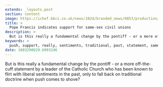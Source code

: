 ```yaml
--- 
extends: _layouts.post 
section: content 
image: https://ichef.bbci.co.uk/news/1024/branded_news/0853/production/_115013120_40d095f4-eb30-4d48-8525-4bd935ea872d.jpg 
title: > 
  Pope Francis indicates support for same-sex civil unions 
description: > 
  But is this really a fundamental change by the pontiff - or a more off-the-cuff statement by a leader of the Catholic Church who has been known to flirt with liberal sentiments in the past, only to fall back on traditional doctrine when push comes to shove? 
keywords: > 
  push, support, really, sentiments, traditional, past, statement, samesex, francis, indicates, offthecuff, shove, liberal, civil, pope, pontiff, unions 
date: 1603298929.6993246 
--- 
```

<div><p>But is this really a fundamental change by the pontiff - or a more off-the-cuff statement by a leader of the Catholic Church who has been known to flirt with liberal sentiments in the past, only to fall back on traditional doctrine when push comes to shove? </p></div>